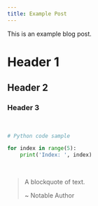 ```yaml
---
title: Example Post
---
```


This is an example blog post.

# Header 1

## Header 2

### Header 3

<br/>

```python
# Python code sample

for index in range(5):
    print('Index: ', index)
```

<br/>

> A blockquote of text.
> 
> ~ Notable Author
